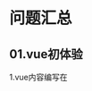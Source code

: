 # 问题汇总

## 01.vue初体验
1.vue内容编写在 <script/>标签内。
2.格式为new Vue({....})
3.data后有冒号，非方法名。
4.el后面内容均为单引号，且带逗号。
